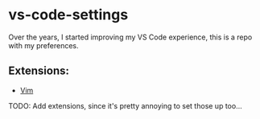 # vs-code-settings
Over the years, I started improving my VS Code experience, this is a repo with my preferences.


## Extensions:
- [Vim](https://marketplace.visualstudio.com/items?itemName=vscodevim.vim)

TODO: Add extensions, since it's pretty annoying to set those up too...
